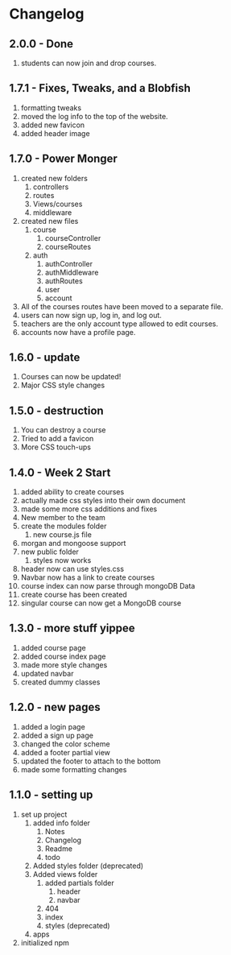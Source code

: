 # Changelog

## 2.0.0 - Done

1. students can now join and drop courses.

## 1.7.1 - Fixes, Tweaks, and a Blobfish

1. formatting tweaks
2. moved the log info to the top of the website.
3. added new favicon
4. added header image

## 1.7.0 - Power Monger

1. created new folders
   1. controllers
   2. routes
   3. Views/courses
   4. middleware
2. created new files
   1. course
      1. courseController
      2. courseRoutes
   2. auth
      1. authController
      2. authMiddleware
      3. authRoutes
      4. user
      5. account
3. All of the courses routes have been moved to a separate file.
4. users can now sign up, log in, and log out.
5. teachers are the only account type allowed to edit courses.
6. accounts now have a profile page.

## 1.6.0 - update

1. Courses can now be updated!
2. Major CSS style changes

## 1.5.0 - destruction

1. You can destroy a course
2. Tried to add a favicon
3. More CSS touch-ups

## 1.4.0 - Week 2 Start

1. added ability to create courses
2. actually made css styles into their own document
3. made some more css additions and fixes
4. New member to the team
5. create the modules folder
   1. new course.js file
6. morgan and mongoose support
7. new public folder
   1. styles now works
8. header now can use styles.css
9. Navbar now has a link to create courses
10. course index can now parse through mongoDB Data
11. create course has been created
12. singular course can now get a MongoDB course

## 1.3.0 - more stuff yippee

1. added course page
2. added course index page
3. made more style changes
4. updated navbar
5. created dummy classes

## 1.2.0 - new pages

1. added a login page
2. added a sign up page
3. changed the color scheme
4. added a footer partial view
5. updated the footer to attach to the bottom
6. made some formatting changes

## 1.1.0 - setting up

1. set up project
   1. added info folder
      1. Notes
      2. Changelog
      3. Readme
      4. todo
   2. Added styles folder (deprecated)
   3. Added views folder
      1. added partials folder
         1. header
         2. navbar
      2. 404
      3. index
      4. styles (deprecated)
   4. apps
2. initialized npm
